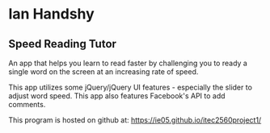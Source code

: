 # Ian Handshy
## Speed Reading Tutor

An app that helps you learn to read faster by challenging you to ready a single word on the screen at an increasing rate of speed.

This app utilizes some jQuery/jQuery UI features - especially the slider to adjust word speed. This app also features Facebook's API to add comments.

This program is hosted on github at: https://ie05.github.io/itec2560project1/

